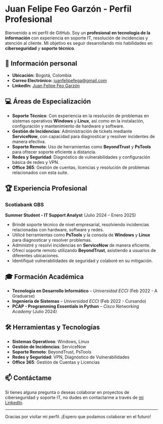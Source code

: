# Juan Felipe Feo Garzón - Perfil Profesional

Bienvenido a mi perfil de GitHub. Soy un **profesional en tecnología de la información** con experiencia en soporte IT, resolución de incidencias y atención al cliente. Mi objetivo es seguir desarrollando mis habilidades en **ciberseguridad** y **soporte técnico**.

## 📍 Información personal
- **Ubicación:** Bogotá, Colombia
- **Correo Electrónico:** juanfelipefega@gmail.com
- **LinkedIn:** [Juan Felipe Feo Garzón](https://www.linkedin.com/in/enzofnc)

## 💻 Áreas de Especialización
- **Soporte Técnico**: Con experiencia en la resolución de problemas en sistemas operativos **Windows** y **Linux**, así como en la instalación, configuración y mantenimiento de hardware y software.
- **Gestión de Incidencias**: Administración de tickets mediante **ServiceNow**, con capacidad para diagnosticar y resolver incidentes de manera efectiva.
- **Soporte Remoto**: Uso de herramientas como **BeyondTrust** y **PsTools** para ofrecer soporte eficiente a distancia.
- **Redes y Seguridad**: Diagnóstico de vulnerabilidades y configuración básica de redes y VPN.
- **Office 365**: Gestión de cuentas, licencias y resolución de problemas relacionados con esta suite.

## 🏆 Experiencia Profesional

### **Scotiabank GBS**  
**Summer Student - IT Support Analyst** (Julio 2024 – Enero 2025)  
- Brindé soporte técnico de nivel empresarial, resolviendo incidencias relacionadas con hardware, software y redes.
- Utilicé herramientas como **PsTools** y la consola de **Windows** y **Linux** para diagnosticar y resolver problemas.
- Administré y resolví incidencias en **ServiceNow** de manera eficiente.
- Ofrecí soporte remoto utilizando **BeyondTrust**, asistiendo a usuarios de diferentes ubicaciones.
- Identifiqué vulnerabilidades de seguridad y colaboré en su mitigación.

## 🎓 Formación Académica
- **Tecnología en Desarrollo Informático** – *Universidad ECCI* (Feb 2022 - A Graduarse)
- **Ingeniería de Sistemas** – *Universidad ECCI* (Feb 2022 - Cursando)
- **PCAP - Programming Essentials in Python** – *Cisco Networking Academy* (Julio 2024)

## 🛠️ Herramientas y Tecnologías
- **Sistemas Operativos**: Windows, Linux
- **Gestión de Incidencias**: ServiceNow
- **Soporte Remoto**: BeyondTrust, PsTools
- **Redes y Seguridad**: VPN, Diagnóstico de Vulnerabilidades
- **Office 365**: Gestión de Cuentas y Licencias

## 📫 Contáctame
Si tienes alguna pregunta o deseas colaborar en proyectos de ciberseguridad y soporte IT, no dudes en contactarme a través de [mi LinkedIn](https://www.linkedin.com/in/enzofnc).

---

Gracias por visitar mi perfil. ¡Espero que podamos colaborar en el futuro!
